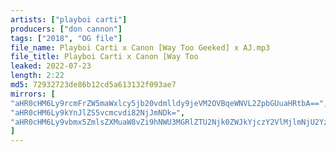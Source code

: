 ```yaml
---
artists: ["playboi carti"]
producers: ["don cannon"]
tags: ["2018", "OG file"]
file_name: Playboi Carti x Canon [Way Too Geeked] x AJ.mp3
file_title: Playboi Carti x Canon [Way Too
leaked: 2022-07-23
length: 2:22
md5: 72932723de86b12cd5a613132f093ae7
mirrors: [
"aHR0cHM6Ly9rcmFrZW5maWxlcy5jb20vdmlldy9jeVM2OVBqeWNVL2ZpbGUuaHRtbA==",
"aHR0cHM6Ly9kYnJlZS5vcmcvdi82NjJmNDk=",
"aHR0cHM6Ly9vbmx5ZmlsZXMuaW8vZi9hNWU3MGRlZTU2Njk0ZWJkYjczY2VlMjlmNjU2YzliYw=="
]
---
```


